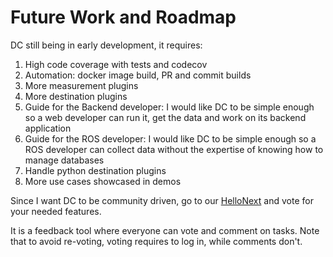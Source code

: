 # Future Work and Roadmap

DC still being in early development, it requires:
1. High code coverage with tests and codecov
2. Automation: docker image build, PR and commit builds
3. More measurement plugins
4. More destination plugins
5. Guide for the Backend developer: I would like DC to be simple enough so a web developer can run it, get the data and work on its backend application
6. Guide for the ROS developer: I would like DC to be simple enough so a ROS developer can collect data without the expertise of knowing how to manage databases
7. Handle python destination plugins
8. More use cases showcased in demos

Since I want DC to be community driven, go to our [HelloNext](https://ros2-data-collection.hellonext.co) and vote for your needed features.

It is a feedback tool where everyone can vote and comment on tasks. Note that to avoid re-voting, voting requires to log in, while comments don't.
